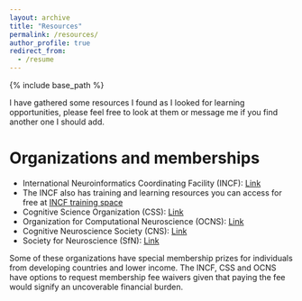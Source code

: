 ```yaml
---
layout: archive
title: "Resources"
permalink: /resources/
author_profile: true
redirect_from:
  - /resume
---
```


{% include base_path %}

I have gathered some resources I found as I looked for learning opportunities, please feel free to look at them or message me if you find another one I should add.

Organizations and memberships
======
* International Neuroinformatics Coordinating Facility (INCF): [Link](https://www.incf.org/)
*   The INCF also has training and learning resources you can access for free at [INCF training space](https://training.incf.org/)
* Cognitive Science Organization (CSS): [Link](https://cognitivesciencesociety.org/)
* Organization for Computational Neuroscience (OCNS): [Link](https://www.cnsorg.org/)
* Cognitive Neuroscience Society (CNS): [Link](https://www.cogneurosociety.org/)
* Society for Neuroscience (SfN): [Link](https://www.sfn.org/) 

Some of these organizations have special membership prizes for individuals from developing countries and lower income. The INCF, CSS and OCNS have options to request membership fee waivers given that paying the fee would signify an uncoverable financial burden.
